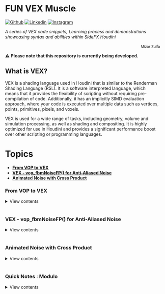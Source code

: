 # FUN VEX Muscle

[![Github](https://img.shields.io/badge/-Github-000?style=flat&logo=Github&logoColor=white)](https://github.com/mizarzulfa)
[![Linkedin](https://img.shields.io/badge/-LinkedIn-blue?style=flat&logo=Linkedin&logoColor=white)](https://www.linkedin.com/in/mizarzulfa/)
[![Instagram](https://img.shields.io/badge/-Instagram-c13584?style=flat&labelColor=c13584&logo=instagram&logoColor=white)](https://www.instagram.com/mizarzulfa/)



*A series of VEX code snippets, Learning process and demonstrations showcasing syntax and abilities within SideFX Houdini*
<p align="right"><small>Mizar Zulfa</small></p>

⚠️ **Please note that this repository is currently being developed.**

## What is VEX?

VEX is a shading language used in Houdini that is similar to the Renderman Shading Language (RSL). It is a software interpreted language, which means that it provides the flexibility of scripting without requiring pre-compilation of code. Additionally, it has an implicitly SIMD evaluation approach, where your code is executed over multiple data such as vertices, points, primitives, pixels, and voxels.

VEX is used for a wide range of tasks, including geometry, volume and simulation processing, as well as shading and compositing. It is highly optimized for use in Houdini and provides a significant performance boost over other scripting or programming languages.





# Topics
  * **[From VOP to VEX](#from-vop-to-vex)**
  * **[VEX - vop\_fbmNoiseFP() for Anti-Aliased Noise](#vex---vop_fbmnoisefp-for-anti-aliased-noise)**
  * **[Animated Noise with Cross Product](#animated-noise-with-cross-product)**

<!-- LIST 1  -->
### From VOP to VEX

<details>
<summary>View contents</summary>

* DAY 1 - Recreate VOP to VEX (LOOP - Object Hovering)

```c
// Get values from user-defined channels
float frequency = chf('frequency');
float h = chf('Horizontal_shift');
float v = chf('Vertical_shift');
float a = chf('Amplitudo');

// Compute the initial value of the sine wave based on time and horizontal shift
float initial = 2 * $PI * frequency * @Time + h;

// Compute the value of the sine wave at the current time and add the vertical shift
float wave = a * sin(initial);
wave += v;

// Set the y coordinate of the point position to the value of the sine wave
@P.y = wave;
```

<details>
<summary>The equations used in these setups</summary>
<img src="/Additional_images/INIT_Graphing Sine Functions.gif" width="2000px;"/>
</details>

<br>[⬆ Back to top](#Topics)
</details>

<!-- ----------------------  -->


<br>

<!-- LIST 2  -->
### VEX - vop_fbmNoiseFP() for Anti-Aliased Noise

<details>
<summary>View contents</summary>

* VEX - vop_fbmNoiseFP() for Anti-Aliased Noise

```c
/////
#include <voplib.h>
vector4 pos = set(v@P.x, v@P.y, v@P.z, 0);
v@Cd = vop_fbmNoiseFP(pos, 0.5, 8, 'noise') + 0.5;
/////

float vop_fbmNoiseFF(float pos; float rough; int maxoctaves; string noisetype)
float vop_fbmNoiseFV(vector pos; float rough; int maxoctaves; string noisetype)
float vop_fbmNoiseFP(vector4 pos; float rough; int maxoctaves; string noisetype)
vector vop_fbmNoiseVF(float pos; float rough; int maxoctaves; string noisetype)
vector vop_fbmNoiseVV(vector pos; float rough; int maxoctaves; string noisetype)
vector vop_fbmNoiseVP(vector4 pos; float rough; int maxoctaves; string noisetype)

```

<details>
<summary>Description</summary>
 <!-- <img src="/Additional_images/INIT_Graphing Sine Functions.gif" width="2000px;"/> -->
  In Houdini, you can create anti-aliased noise with the vop_fbmNoiseFP() function from the voplib.h library.
  <br> The code includes this library using the #include directive in the first line.

  > To use the function, you need to specify the position vector, roughness, maximum octaves, and noise type. The function returns a value that you can add to a constant to color the point.

  > There are several vop_fbmNoiseXX() functions available, each with different return types and dimensions. You can use float (F), vector (V), or vector4 (P) depending on your needs.

> When calling the function, the first letter in the last two upper case letters indicates the return type: float (F) or vector (V). The second letter specifies the dimension of the position argument: float (F), vector (V), or vector4 (P).

Remember to include the library to avoid errors, and adjust the parameters to create different noise patterns in your project.
</details>

<br>[⬆ Back to top](#Topics)
</details>

<!-- ----------------------  -->

<br>

<!-- LIST 3  -->
### Animated Noise with Cross Product

<details>
<summary>View contents</summary>

* Animated Noise with Cross Product

```c
#include <voplib.h>   
    
// Calculate vector from current point to neighboring point with @ptnum 1
vector substract_vel = point(1, 'P', @ptnum) - @P;

// Cross product with the fixed vector {0,0,1}
vector crossnew = {0,0,1};
crossnew = cross(crossnew, substract_vel);

// Convert to Vector4 with the 4th component as the current time
vector4 pos_noise = set(crossnew.x, crossnew.y, crossnew.z, @Time);

// Apply an offset to the noise
float power = pow(rand(i@id), 0);
power = clamp(power, 0, 4);
float offset = power + chf('offset');

// Set the amplitude of the noise
float amplitudo = chf('amplitudo');

// Calculate Aanoise using the fbmNoiseFP function in VOPs
vector aanoise1 = vop_fbmNoiseFP(pos_noise + offset, 1, 32, 'noise') * amplitudo;
aanoise1 += crossnew;

// Set the calculated noise vector as the normal and velocity vectors
v@N = aanoise1;
v@v = aanoise1;
```

<details>
<summary>The equations used in these setups</summary>
 <!-- <img src="/Additional_images/INIT_Graphing Sine Functions.gif" width="2000px;"/> -->
</details>

<br>[⬆ Back to top](#Topics)
</details>

<!-- ----------------------  -->
<br>

<!-- LIST 4  -->
### Quick Notes : Modulo

<details>
<summary>View contents</summary>

* 2 % 5

```c
when we use the modulo operator, we are essentially asking the question
 "What is the remainder when we divide the first number (in this case, 2)
  by the second number (in this case, 5)?"

In this case, we can divide 2 by 5 once, with a remainder of 2.
Therefore, the result of 2 % 5 is 2.
```

<br>[⬆ Back to top](#Topics)
</details>

<!-- ----------------------  -->



